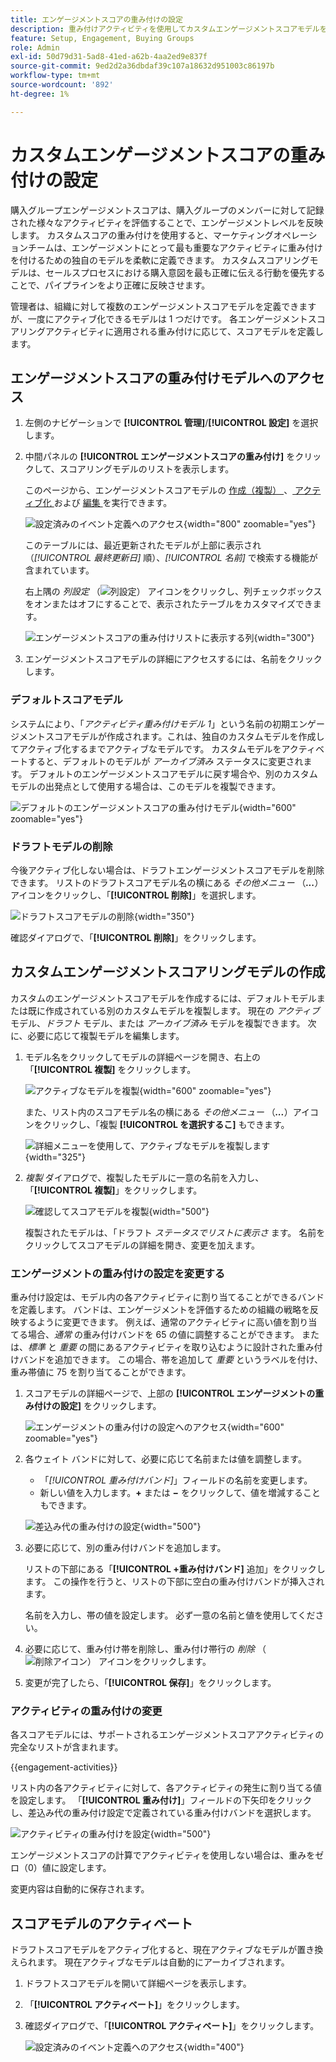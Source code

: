 ```yaml
---
title: エンゲージメントスコアの重み付けの設定
description: 重み付けアクティビティを使用してカスタムエンゲージメントスコアモデルを作成し、Journey Optimizer B2B editionで購入グループエンゲージメントとインテントを正確に測定します。
feature: Setup, Engagement, Buying Groups
role: Admin
exl-id: 50d79d31-5ad8-41ed-a62b-4aa2ed9e837f
source-git-commit: 9ed2d2a36dbdaf39c107a18632d951003c86197b
workflow-type: tm+mt
source-wordcount: '892'
ht-degree: 1%

---
```


# カスタムエンゲージメントスコアの重み付けの設定

購入グループエンゲージメントスコアは、購入グループのメンバーに対して記録された様々なアクティビティを評価することで、エンゲージメントレベルを反映します。 カスタムスコアの重み付けを使用すると、マーケティングオペレーションチームは、エンゲージメントにとって最も重要なアクティビティに重み付けを付けるための独自のモデルを柔軟に定義できます。 カスタムスコアリングモデルは、セールスプロセスにおける購入意図を最も正確に伝える行動を優先することで、パイプラインをより正確に反映させます。

管理者は、組織に対して複数のエンゲージメントスコアモデルを定義できますが、一度にアクティブ化できるモデルは 1 つだけです。 各エンゲージメントスコアリングアクティビティに適用される重み付けに応じて、スコアモデルを定義します。

## エンゲージメントスコアの重み付けモデルへのアクセス

1. 左側のナビゲーションで **[!UICONTROL 管理]**/**[!UICONTROL 設定]** を選択します。

1. 中間パネルの **[!UICONTROL エンゲージメントスコアの重み付け]** をクリックして、スコアリングモデルのリストを表示します。

   このページから、エンゲージメントスコアモデルの [ 作成（複製） ](#create-an-engagement-score-model)、[ アクティブ化 ](#activate-a-score-model) および [ 編集 ](#change-the-engagement-weighting-settings) を実行できます。

   ![ 設定済みのイベント定義へのアクセス ](./assets/configuration-engagement-scoring-list.png){width="800" zoomable="yes"}

   このテーブルには、最近更新されたモデルが上部に表示され（_[!UICONTROL 最終更新日]_ 順）、_[!UICONTROL 名前]_ で検索する機能が含まれています。

   右上隅の _列設定_ （![ 列設定 ](../assets/do-not-localize/icon-column-settings.svg)） アイコンをクリックし、列チェックボックスをオンまたはオフにすることで、表示されたテーブルをカスタマイズできます。

   ![ エンゲージメントスコアの重み付けリストに表示する列 ](./assets/configuration-engagement-scoring-list-columns.png){width="300"}

1. エンゲージメントスコアモデルの詳細にアクセスするには、名前をクリックします。

### デフォルトスコアモデル

システムにより、「_アクティビティ重み付けモデル 1_」という名前の初期エンゲージメントスコアモデルが作成されます。これは、独自のカスタムモデルを作成してアクティブ化するまでアクティブなモデルです。 カスタムモデルをアクティベートすると、デフォルトのモデルが _アーカイブ済み_ ステータスに変更されます。 デフォルトのエンゲージメントスコアモデルに戻す場合や、別のカスタムモデルの出発点として使用する場合は、このモデルを複製できます。

![ デフォルトのエンゲージメントスコアの重み付けモデル ](./assets/configuration-engagement-scoring-model-default.png){width="600" zoomable="yes"}

### ドラフトモデルの削除

今後アクティブ化しない場合は、ドラフトエンゲージメントスコアモデルを削除できます。 リストのドラフトスコアモデル名の横にある _その他メニュー_ （***...***）アイコンをクリックし、「**[!UICONTROL 削除]**」を選択します。

![ ドラフトスコアモデルの削除 ](./assets/configuration-engagement-scoring-model-more-delete.png){width="350"}

確認ダイアログで、「**[!UICONTROL 削除]**」をクリックします。

## カスタムエンゲージメントスコアリングモデルの作成

カスタムのエンゲージメントスコアモデルを作成するには、デフォルトモデルまたは既に作成されている別のカスタムモデルを複製します。 現在の _アクティブ_ モデル、_ドラフト_ モデル、または _アーカイブ済み_ モデルを複製できます。 次に、必要に応じて複製モデルを編集します。

1. モデル名をクリックしてモデルの詳細ページを開き、右上の「**[!UICONTROL 複製]** をクリックします。

   ![ アクティブなモデルを複製 ](./assets/configuration-engagement-scoring-model-duplicate.png){width="600" zoomable="yes"}

   また、リスト内のスコアモデル名の横にある _その他メニュー_ （***...***）アイコンをクリックし、「複製 **[!UICONTROL を選択するこ]** もできます。

   ![ 詳細メニューを使用して、アクティブなモデルを複製します ](./assets/configuration-engagement-scoring-model-more-duplicate.png){width="325"}

1. _複製_ ダイアログで、複製したモデルに一意の名前を入力し、「**[!UICONTROL 複製]**」をクリックします。

   ![ 確認してスコアモデルを複製 ](./assets/configuration-engagement-scoring-model-duplicate-dialog.png){width="500"}

   複製されたモデルは、「ドラフト _ステータスでリストに表示さ_ ます。 名前をクリックしてスコアモデルの詳細を開き、変更を加えます。

### エンゲージメントの重み付けの設定を変更する

重み付け設定は、モデル内の各アクティビティに割り当てることができるバンドを定義します。 バンドは、エンゲージメントを評価するための組織の戦略を反映するように変更できます。 例えば、通常のアクティビティに高い値を割り当てる場合、_通常_ の重み付けバンドを 65 の値に調整することができます。 または、_標準_ と _重要_ の間にあるアクティビティを取り込むように設計された重み付けバンドを追加できます。 この場合、帯を追加して _重要_ というラベルを付け、重み帯値に 75 を割り当てることができます。

1. スコアモデルの詳細ページで、上部の **[!UICONTROL エンゲージメントの重み付けの設定]** をクリックします。

   ![ エンゲージメントの重み付けの設定へのアクセス ](./assets/configuration-engagement-scoring-model-weight-settings-button.png){width="600" zoomable="yes"}

1. 各ウェイト バンドに対して、必要に応じて名前または値を調整します。

   * 「_[!UICONTROL 重み付けバンド]_」フィールドの名前を変更します。
   * 新しい値を入力します。**&plus;** または **−** をクリックして、値を増減することもできます。

   ![ 差込み代の重み付けの設定 ](./assets/configuration-engagement-scoring-model-weight-settings.png){width="500"}

1. 必要に応じて、別の重み付けバンドを追加します。

   リストの下部にある「**[!UICONTROL +重み付けバンド]** 追加」をクリックします。 この操作を行うと、リストの下部に空白の重み付けバンドが挿入されます。

   名前を入力し、帯の値を設定します。 必ず一意の名前と値を使用してください。

1. 必要に応じて、重み付け帯を削除し、重み付け帯行の _削除_ （![ 削除アイコン ](../assets/do-not-localize/icon-delete-outline.svg)） アイコンをクリックします。

1. 変更が完了したら、「**[!UICONTROL 保存]**」をクリックします。

### アクティビティの重み付けの変更

各スコアモデルには、サポートされるエンゲージメントスコアアクティビティの完全なリストが含まれます。

{{engagement-activities}}

リスト内の各アクティビティに対して、各アクティビティの発生に割り当てる値を設定します。 「**[!UICONTROL 重み付け]**」フィールドの下矢印をクリックし、差込み代の重み付け設定で定義されている重み付けバンドを選択します。

![ アクティビティの重み付けを設定 ](./assets/configuration-engagement-scoring-model-set-activity-weighting.png){width="500"}

エンゲージメントスコアの計算でアクティビティを使用しない場合は、重みをゼロ（0）値に設定します。

変更内容は自動的に保存されます。

## スコアモデルのアクティベート

ドラフトスコアモデルをアクティブ化すると、現在アクティブなモデルが置き換えられます。 現在アクティブなモデルは自動的にアーカイブされます。

1. ドラフトスコアモデルを開いて詳細ページを表示します。

1. 「**[!UICONTROL アクティベート]**」をクリックします。

1. 確認ダイアログで、「**[!UICONTROL アクティベート]**」をクリックします。

   ![ 設定済みのイベント定義へのアクセス ](./assets/configuration-engagement-scoring-activate-dialog.png){width="400"}
